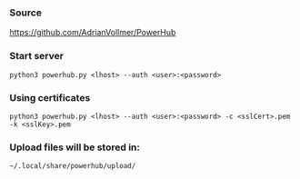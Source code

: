 ### Source
https://github.com/AdrianVollmer/PowerHub  

### Start server
```
python3 powerhub.py <lhost> --auth <user>:<password>
```

### Using certificates
```
python3 powerhub.py <lhost> --auth <user>:<password> -c <sslCert>.pem -k <sslKey>.pem
```

### Upload files will be stored in:
```
~/.local/share/powerhub/upload/
```

